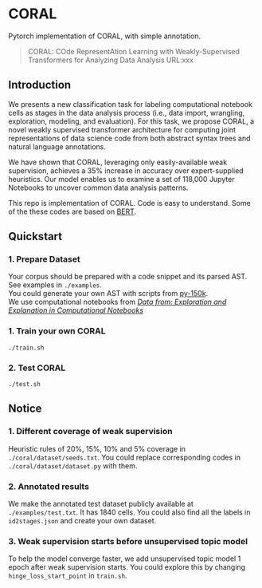 # CORAL

Pytorch implementation of CORAL, with simple annotation.

> CORAL: COde RepresentAtion Learning with Weakly-Supervised Transformers for Analyzing Data Analysis
> URL:xxx

## Introduction

We presents a new classification task for labeling computational notebook cells as stages in the data analysis process (i.e., data import, wrangling, exploration, modeling, and evaluation). For this task, we propose CORAL, a novel weakly supervised transformer architecture for computing joint representations of data science code from both abstract syntax trees and natural language annotations. 

We have shown that CORAL, leveraging only easily-available weak supervision, achieves a 35% increase in accuracy over expert-supplied heuristics. Our model enables us to examine a set of 118,000 Jupyter Notebooks to uncover common data analysis patterns.

This repo is implementation of CORAL. Code is easy to understand. Some of the these codes are based on [BERT](https://github.com/codertimo/BERT-pytorch).   

## Quickstart
### 1. Prepare Dataset
Your corpus should be prepared with a code snippet and its parsed AST. See examples in `./examples`.  
You could generate your own AST with scripts from [py-150k](https://eth-sri.github.io/py150).   
We use computational notebooks from [*Data from: Exploration and Explanation in Computational Notebooks*](https://library.ucsd.edu/dc/object/bb2733859v)  

### 1. Train your own CORAL
```
./train.sh
```
### 2. Test CORAL
```
./test.sh
```


## Notice
### 1. Different coverage of weak supervision
Heuristic rules of 20%, 15%, 10% and 5% coverage in `./coral/dataset/seeds.txt`. You could replace corresponding codes in `./coral/dataset/dataset.py` with them. 

### 2. Annotated results
We make the annotated test dataset publicly available at `./examples/test.txt`. It has 1840 cells. 
You could also find all the labels in `id2stages.json` and create your own dataset.

### 3. Weak supervision starts before unsupervised topic model
To help the model converge faster, we add unsupervised topic model 1 epoch after weak supervision starts. You could explore this by changing `hinge_loss_start_point` in `train.sh`.
